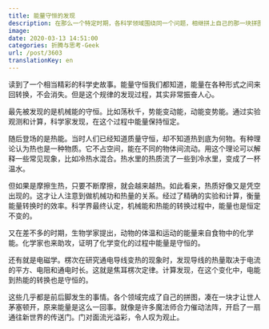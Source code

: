 ```yaml
---
title: 能量守恒的发现
description: 在那么一个特定时期，各科学领域围绕同一个问题，相继拼上自己的那一块拼图，构成一幅恢弘图景。
image: 
date: 2020-03-13 14:51:00
categories: 折腾与思考-Geek
url: /post/3603
translationKey: en
---
```


读到了一个相当精彩的科学史故事。能量守恒我们都知道，能量在各种形式之间来回转换，不会消失。但是这个规律的发现过程，其实非常振奋人心。

最先被发现的是机械能的守恒。比如荡秋千，势能变动能，动能变势能。通过实验观测和计算，科学家发现，在这个过程中能量保持恒定。

随后登场的是热能。当时人们已经知道质量守恒，却不知道热到底为何物。有种理论认为热也是一种物质。它不占空间，能在不同的物体间流动。用这个理论可以解释一些常见现象，比如冷热水混合。热水里的热质流了一些到冷水里，变成了一杯温水。

但如果是摩擦生热，只要不断摩擦，就会越来越热。如此看来，热质好像又是凭空出现的。这才让人注意到做机械功和热量的关系。经过了精确的实验和计算，衡量能量转换时的效率。科学界最终认定，机械能和热能的转换过程中，能量也是恒定不变的。

又在差不多的时期，生物学家提出，动物的体温和运动的能量来自食物中的化学能。化学家也来助攻，证明了化学变化的过程中能量是守恒的。

还有就是电磁学。楞次在研究通电导线变热的现象时，发现导线的热量取决于电流的平方、电阻和通电时长。这就是焦耳楞次定律。计算发现，在这个变化中，电能到热能的转换也是守恒的。

这些几乎都是前后脚发生的事情。各个领域完成了自己的拼图，凑在一块才让世人茅塞顿开，原来能量是这么一回事。就像是许多魔法师合力催动法阵，开启了一扇通往新世界的传送门。门对面流光溢彩，令人叹为观止。
